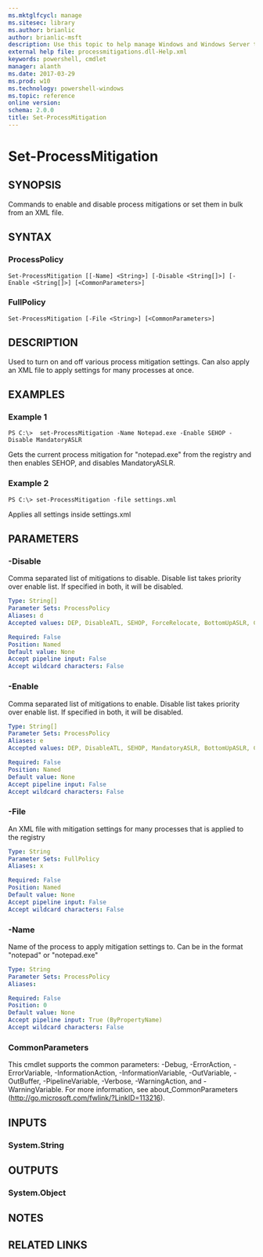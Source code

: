 ```yaml
---
ms.mktglfcycl: manage
ms.sitesec: library
ms.author: brianlic
author: brianlic-msft
description: Use this topic to help manage Windows and Windows Server technologies with Windows PowerShell.
external help file: processmitigations.dll-Help.xml
keywords: powershell, cmdlet
manager: alanth
ms.date: 2017-03-29
ms.prod: w10
ms.technology: powershell-windows
ms.topic: reference
online version: 
schema: 2.0.0
title: Set-ProcessMitigation
---
```


# Set-ProcessMitigation

## SYNOPSIS
Commands to enable and disable process mitigations or set them in bulk from an XML file.

## SYNTAX

### ProcessPolicy
```
Set-ProcessMitigation [[-Name] <String>] [-Disable <String[]>] [-Enable <String[]>] [<CommonParameters>]
```

### FullPolicy
```
Set-ProcessMitigation [-File <String>] [<CommonParameters>]
```

## DESCRIPTION
Used to turn on and off various process mitigation settings.
Can also apply an XML file to apply settings for many processes at once.

## EXAMPLES

### Example 1
```
PS C:\>  set-ProcessMitigation -Name Notepad.exe -Enable SEHOP -Disable MandatoryASLR
```

Gets the current process mitigation for "notepad.exe" from the registry and then enables SEHOP, and disables MandatoryASLR.

### Example 2
```
PS C:\> set-ProcessMitigation -file settings.xml
```

Applies all settings inside settings.xml

## PARAMETERS

### -Disable
Comma separated list of mitigations to disable.
Disable list takes priority over enable list.
If specified in both, it will be disabled.

```yaml
Type: String[]
Parameter Sets: ProcessPolicy
Aliases: d
Accepted values: DEP, DisableATL, SEHOP, ForceRelocate, BottomUpASLR, CFG, HighEntropyASLR, StrictHandleCheck, AllowThreadOptOut, SystemCallDisable, ExtensionPointDisable, ProhibitDynamicCode, MicrosoftSignedOnly, StoreSignOnly, FontDisable, AuditNonSystemFonts, NoRemoteImages, NoLowLabel, PreferSystem32

Required: False
Position: Named
Default value: None
Accept pipeline input: False
Accept wildcard characters: False
```

### -Enable
Comma separated list of mitigations to enable.
Disable list takes priority over enable list.
If specified in both, it will be disabled.

```yaml
Type: String[]
Parameter Sets: ProcessPolicy
Aliases: e
Accepted values: DEP, DisableATL, SEHOP, MandatoryASLR, BottomUpASLR, CFG, HighEntropyASLR, StrictHandleCheck, AllowThreadOptOut, SystemCallDisable, ExtensionPointDisable, ProhibitDynamicCode, MicrosoftSignedOnly, StoreSignOnly, FontDisable, AuditNonSystemFonts, NoRemoteImages, NoLowLabel, PreferSystem32

Required: False
Position: Named
Default value: None
Accept pipeline input: False
Accept wildcard characters: False
```

### -File
An XML file with mitigation settings for many processes that is applied to the registry

```yaml
Type: String
Parameter Sets: FullPolicy
Aliases: x

Required: False
Position: Named
Default value: None
Accept pipeline input: False
Accept wildcard characters: False
```

### -Name
Name of the process to apply mitigation settings to.
Can be in the format "notepad" or "notepad.exe"

```yaml
Type: String
Parameter Sets: ProcessPolicy
Aliases: 

Required: False
Position: 0
Default value: None
Accept pipeline input: True (ByPropertyName)
Accept wildcard characters: False
```

### CommonParameters
This cmdlet supports the common parameters: -Debug, -ErrorAction, -ErrorVariable, -InformationAction, -InformationVariable, -OutVariable, -OutBuffer, -PipelineVariable, -Verbose, -WarningAction, and -WarningVariable. For more information, see about_CommonParameters (http://go.microsoft.com/fwlink/?LinkID=113216).

## INPUTS

### System.String

## OUTPUTS

### System.Object

## NOTES

## RELATED LINKS

